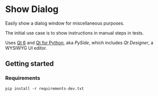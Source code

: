 # Show Dialog
Easily show a dialog window for miscellaneous purposes.

The initial use case is to show instructions in manual steps in tests.

Uses [Qt 6](https://www.qt.io) and [Qt for Python](https://wiki.qt.io/Qt_for_Python), aka _PySide_,
which includes _Qt Designer_, a WYSIWYG UI editor.

## Getting started
### Requirements
```
pip install -r requirements-dev.txt
```
